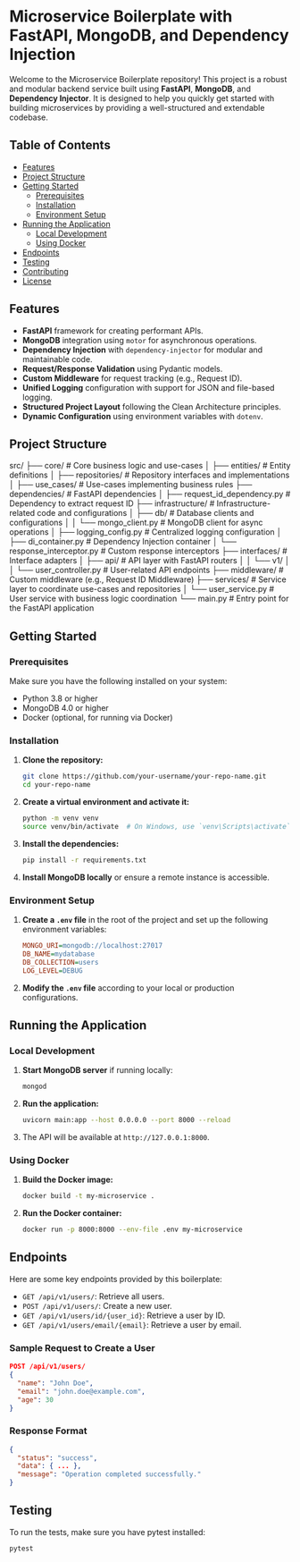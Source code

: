 # Microservice Boilerplate with FastAPI, MongoDB, and Dependency Injection

Welcome to the Microservice Boilerplate repository! This project is a robust and modular backend service built using **FastAPI**, **MongoDB**, and **Dependency Injector**. It is designed to help you quickly get started with building microservices by providing a well-structured and extendable codebase.

## Table of Contents
- [Features](#features)
- [Project Structure](#project-structure)
- [Getting Started](#getting-started)
  - [Prerequisites](#prerequisites)
  - [Installation](#installation)
  - [Environment Setup](#environment-setup)
- [Running the Application](#running-the-application)
  - [Local Development](#local-development)
  - [Using Docker](#using-docker)
- [Endpoints](#endpoints)
- [Testing](#testing)
- [Contributing](#contributing)
- [License](#license)

## Features

- **FastAPI** framework for creating performant APIs.
- **MongoDB** integration using `motor` for asynchronous operations.
- **Dependency Injection** with `dependency-injector` for modular and maintainable code.
- **Request/Response Validation** using Pydantic models.
- **Custom Middleware** for request tracking (e.g., Request ID).
- **Unified Logging** configuration with support for JSON and file-based logging.
- **Structured Project Layout** following the Clean Architecture principles.
- **Dynamic Configuration** using environment variables with `dotenv`.

## Project Structure

src/ ├── core/ # Core business logic and use-cases │ ├── entities/ # Entity definitions │ ├── repositories/ # Repository interfaces and implementations │ ├── use_cases/ # Use-cases implementing business rules ├── dependencies/ # FastAPI dependencies │ ├── request_id_dependency.py # Dependency to extract request ID ├── infrastructure/ # Infrastructure-related code and configurations │ ├── db/ # Database clients and configurations │ │ └── mongo_client.py # MongoDB client for async operations │ ├── logging_config.py # Centralized logging configuration │ ├── di_container.py # Dependency Injection container │ └── response_interceptor.py # Custom response interceptors ├── interfaces/ # Interface adapters │ ├── api/ # API layer with FastAPI routers │ │ └── v1/ │ │ └── user_controller.py # User-related API endpoints ├── middleware/ # Custom middleware (e.g., Request ID Middleware) ├── services/ # Service layer to coordinate use-cases and repositories │ └── user_service.py # User service with business logic coordination └── main.py # Entry point for the FastAPI application


## Getting Started

### Prerequisites

Make sure you have the following installed on your system:

- Python 3.8 or higher
- MongoDB 4.0 or higher
- Docker (optional, for running via Docker)

### Installation

1. **Clone the repository:**

    ```bash
    git clone https://github.com/your-username/your-repo-name.git
    cd your-repo-name
    ```

2. **Create a virtual environment and activate it:**

    ```bash
    python -m venv venv
    source venv/bin/activate  # On Windows, use `venv\Scripts\activate`
    ```

3. **Install the dependencies:**

    ```bash
    pip install -r requirements.txt
    ```

4. **Install MongoDB locally** or ensure a remote instance is accessible.

### Environment Setup

1. **Create a `.env` file** in the root of the project and set up the following environment variables:

    ```ini
    MONGO_URI=mongodb://localhost:27017
    DB_NAME=mydatabase
    DB_COLLECTION=users
    LOG_LEVEL=DEBUG
    ```

2. **Modify the `.env` file** according to your local or production configurations.

## Running the Application

### Local Development

1. **Start MongoDB server** if running locally:

    ```bash
    mongod
    ```

2. **Run the application:**

    ```bash
    uvicorn main:app --host 0.0.0.0 --port 8000 --reload
    ```

3. The API will be available at `http://127.0.0.1:8000`.

### Using Docker

1. **Build the Docker image:**

    ```bash
    docker build -t my-microservice .
    ```

2. **Run the Docker container:**

    ```bash
    docker run -p 8000:8000 --env-file .env my-microservice
    ```

## Endpoints

Here are some key endpoints provided by this boilerplate:

- `GET /api/v1/users/`: Retrieve all users.
- `POST /api/v1/users/`: Create a new user.
- `GET /api/v1/users/id/{user_id}`: Retrieve a user by ID.
- `GET /api/v1/users/email/{email}`: Retrieve a user by email.

### Sample Request to Create a User

```json
POST /api/v1/users/
{
  "name": "John Doe",
  "email": "john.doe@example.com",
  "age": 30
}
```

### Response Format
```json
{
  "status": "success",
  "data": { ... },
  "message": "Operation completed successfully."
}
```

## Testing
To run the tests, make sure you have pytest installed:

```bash
pytest
```
